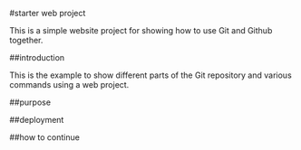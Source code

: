 #starter web project

This is a simple website project for showing how to use Git and Github together.

##introduction

This is the example to show different parts of the Git repository and various commands using a web project.

##purpose

##deployment

##how to continue
